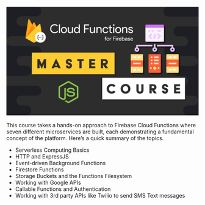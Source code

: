 ![l](res/img.jpg)

This course takes a hands-on approach to Firebase Cloud Functions where seven different microservices are built, each demonstrating a fundamental concept of the platform. Here’s a quick summary of the topics.

- Serverless Computing Basics
- HTTP and ExpressJS
- Event-driven Background Functions
- Firestore Functions
- Storage Buckets and the Functions Filesystem
- Working with Google APIs
- Callable Functions and Authentication
- Working with 3rd party APIs like Twilio to send SMS Text messages
